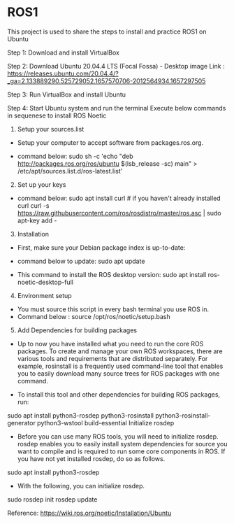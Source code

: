 # ROS1
This project is used to share the steps to install and practice ROS1 on Ubuntu


Step 1: 
Download and install VirtualBox

Step 2:
Download Ubuntu 20.04.4 LTS (Focal Fossa) - Desktop image
Link : https://releases.ubuntu.com/20.04.4/?_ga=2.133889290.525729052.1657570706-2012564934.1657297505

Step 3:
Run VirtualBox and install Ubuntu

Step 4: 
Start Ubuntu system and run the terminal
Execute below commands in sequenese to install ROS Noetic

  1. Setup your sources.list
  - Setup your computer to accept software from packages.ros.org.

  - command below:
  sudo sh -c 'echo "deb http://packages.ros.org/ros/ubuntu $(lsb_release -sc) main" > /etc/apt/sources.list.d/ros-latest.list'

  2. Set up your keys

  - command below:
  sudo apt install curl # if you haven't already installed curl
  curl -s https://raw.githubusercontent.com/ros/rosdistro/master/ros.asc | sudo apt-key add -

  3. Installation
  - First, make sure your Debian package index is up-to-date:

  - command below to update:
  sudo apt update

  - This command to install the ROS desktop version:
  sudo apt install ros-noetic-desktop-full
  
  4. Environment setup
  - You must source this script in every bash terminal you use ROS in.
  - Command below :
  source /opt/ros/noetic/setup.bash
  
  5. Add Dependencies for building packages
  - Up to now you have installed what you need to run the core ROS packages. To create and manage your own ROS workspaces, there are various tools and  requirements that are distributed separately. For example, rosinstall is a frequently used command-line tool that enables you to easily download many source trees for ROS packages with one command.

  - To install this tool and other dependencies for building ROS packages, run:

  sudo apt install python3-rosdep python3-rosinstall python3-rosinstall-generator python3-wstool build-essential
  Initialize rosdep

  - Before you can use many ROS tools, you will need to initialize rosdep. rosdep enables you to easily install system dependencies for source you want to compile and is required to run some core components in ROS. If you have not yet installed rosdep, do so as follows.

  sudo apt install python3-rosdep
  
  - With the following, you can initialize rosdep.

  sudo rosdep init
  rosdep update

Reference: https://wiki.ros.org/noetic/Installation/Ubuntu


